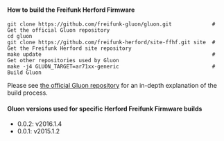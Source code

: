 #### How to build the Freifunk Herford Firmware

    git clone https://github.com/freifunk-gluon/gluon.git             # Get the official Gluon repository
    cd gluon
    git clone https://github.com/freifunk-herford/site-ffhf.git site  # Get the Freifunk Herford site repository
    make update                                                       # Get other repositories used by Gluon
    make -j4 GLUON_TARGET=ar71xx-generic                              # Build Gluon

Please see [the official Gluon repository](https://github.com/freifunk-gluon/gluon) for an in-depth explanation of the build process.


#### Gluon versions used for specific Herford Freifunk Firmware builds

- 0.0.2: v2016.1.4
- 0.0.1: v2015.1.2
